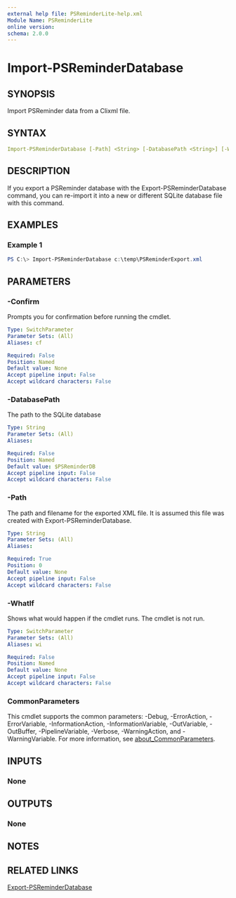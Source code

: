 ```yaml
---
external help file: PSReminderLite-help.xml
Module Name: PSReminderLite
online version:
schema: 2.0.0
---
```


# Import-PSReminderDatabase

## SYNOPSIS

Import PSReminder data from a Clixml file.

## SYNTAX

```yaml
Import-PSReminderDatabase [-Path] <String> [-DatabasePath <String>] [-WhatIf] [-Confirm] [<CommonParameters>]
```

## DESCRIPTION

If you export a PSReminder database with the Export-PSReminderDatabase command, you can re-import it into a new or different SQLite database file with this command.

## EXAMPLES

### Example 1

```powershell
PS C:\> Import-PSReminderDatabase c:\temp\PSReminderExport.xml
```

## PARAMETERS

### -Confirm

Prompts you for confirmation before running the cmdlet.

```yaml
Type: SwitchParameter
Parameter Sets: (All)
Aliases: cf

Required: False
Position: Named
Default value: None
Accept pipeline input: False
Accept wildcard characters: False
```

### -DatabasePath

The path to the SQLite database

```yaml
Type: String
Parameter Sets: (All)
Aliases:

Required: False
Position: Named
Default value: $PSReminderDB
Accept pipeline input: False
Accept wildcard characters: False
```

### -Path

The path and filename for the exported XML file. It is assumed this file was created with Export-PSReminderDatabase.

```yaml
Type: String
Parameter Sets: (All)
Aliases:

Required: True
Position: 0
Default value: None
Accept pipeline input: False
Accept wildcard characters: False
```

### -WhatIf

Shows what would happen if the cmdlet runs.
The cmdlet is not run.

```yaml
Type: SwitchParameter
Parameter Sets: (All)
Aliases: wi

Required: False
Position: Named
Default value: None
Accept pipeline input: False
Accept wildcard characters: False
```

### CommonParameters

This cmdlet supports the common parameters: -Debug, -ErrorAction, -ErrorVariable, -InformationAction, -InformationVariable, -OutVariable, -OutBuffer, -PipelineVariable, -Verbose, -WarningAction, and -WarningVariable. For more information, see [about_CommonParameters](http://go.microsoft.com/fwlink/?LinkID=113216).

## INPUTS

### None

## OUTPUTS

### None

## NOTES

## RELATED LINKS

[Export-PSReminderDatabase](Export-PSReminderDatabase.md)
